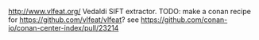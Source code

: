 http://www.vlfeat.org/
Vedaldi SIFT extractor.
TODO: make a conan recipe for https://github.com/vlfeat/vlfeat?
see https://github.com/conan-io/conan-center-index/pull/23214